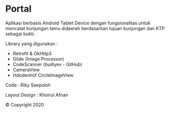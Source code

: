 # Portal

Aplikasi berbasis Android Tablet Device dengan fungsionalitas untuk mencatat kunjungan tamu didaerah berdasarkan tujuan kunjungan dan KTP sebagai bukti.

Library yang digunakan :

* Retrofit & OkHttp3
* Glide (Image Processor)
* CodeScanner (budiyev - GitHub)
* CameraView
* Hdodenhof CircleImageView

Code : Riky Saepuloh

Layout Design : Khoirul Afnan

&copy; Copyright 2020
